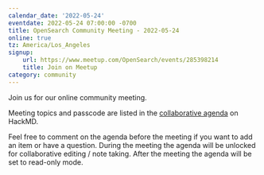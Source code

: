 ```yaml
---
calendar_date: '2022-05-24'
eventdate: 2022-05-24 07:00:00 -0700
title: OpenSearch Community Meeting - 2022-05-24
online: true
tz: America/Los_Angeles
signup:
    url: https://www.meetup.com/OpenSearch/events/285398214
    title: Join on Meetup
category: community
---
```


Join us for our online community meeting.

Meeting topics and passcode are listed in the [collaborative agenda](https://hackmd.io/@HmdZWaVnQU6M8icdvC5TwQ/HkG9_C64c) on HackMD.

Feel free to comment on the agenda before the meeting if you want to add an item or have a question.
During the meeting the agenda will be unlocked for collaborative editing / note taking. After the meeting the agenda will be set to read-only mode.
